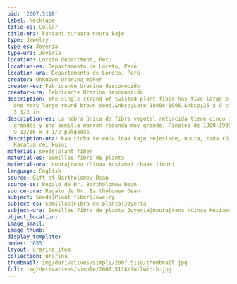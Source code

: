 ```yaml
---
pid: '2007.5118'
label: Necklace
title-es: Collar
title-ura: kanaani turaara nuura kaje
type: Jewelry
type-es: Joyería
type-ura: Joyería
location: Loreto department, Peru
location-es: Departamento de Loreto, Perú
location-ura: Departamento de Loreto, Perú
creator: Unknown Urarina maker
creator-es: Fabricante Urarina desconocido
creator-ura: Fabricante Urarina desconocido
description: The single strand of twisted plant fiber has five large black seeds and
  one very large round brown seed.&nbsp;Late 1800s-1996.&nbsp;25 x 9 cm; 9 13/16 x
  3 1/2 in
description-es: La hebra única de fibra vegetal retorcida tiene cinco semillas negras
  grandes y una semilla marrón redonda muy grande. Finales de 1800-1996. 25 x 9 cm;
  9 13/16 x 3 1/2 pulgadas
description-ura: kaa richa te enüa inaa kaje nejesiane, nuura, rana rüinaa kusiamai.
  Karatua rei kujui
material: seeds|plant fiber
material-es: semillas|fibra de planta
material-ura: nuura|rana rüinaa kusiamai chaae iinuri
language: English
source: Gift of Bartholomew Dean
source-es: Regalo de Dr. Bartholomew Dean
source-ura: Regalo de Dr. Bartholomew Dean
subject: Seeds|Plant fiber|Jewelry
subject-es: Semillas|Fibra de planta|Joyería
subject-ura: Semillas|Fibra de planta|Joyería|nuura|rana rüinaa kusiamai chaae iinuri
object_location:
image_small:
image_thumb:
display_template:
order: '055'
layout: urarina_item
collection: urarina
thumbnail: img/derivatives/simple/2007.5118/thumbnail.jpg
full: img/derivatives/simple/2007.5118/fullwidth.jpg
---
```

